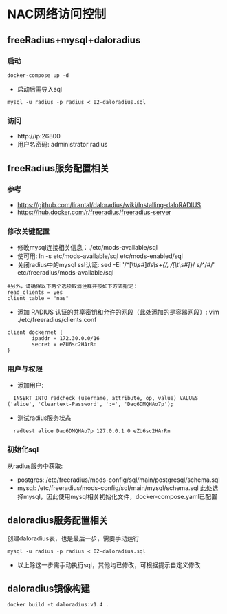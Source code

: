 # NAC网络访问控制

## freeRadius+mysql+daloradius

### 启动
```
docker-compose up -d
```
- 启动后需导入sql
```shell
mysql -u radius -p radius < 02-daloradius.sql
```

### 访问
- http://ip:26800
- 用户名密码: administrator radius

## freeRadius服务配置相关
### 参考
- https://github.com/lirantal/daloradius/wiki/Installing-daloRADIUS
- https://hub.docker.com/r/freeradius/freeradius-server 

### 修改关键配置
- 修改mysql连接相关信息：./etc/mods-available/sql
- 使可用: ln -s etc/mods-available/sql etc/mods-enabled/sql
- 关闭radius中的mysql ssl认证: sed -Ei '/^[\t\s#]*tls\s+\{/, /[\t\s#]*\}/ s/^/#/' etc/freeradius/mods-available/sql
```
#另外，请确保以下两个选项取消注释并按如下方式指定：
read_clients = yes
client_table = "nas"
```

- 添加 RADIUS 认证的共享密钥和允许的网段（此处添加的是容器网段）:
vim ./etc/freeradius/clients.conf 
```shell
client dockernet {
        ipaddr = 172.30.0.0/16
        secret = eZU6sc2HArRn
}

```

### 用户与权限
- 添加用户:
```
  INSERT INTO radcheck (username, attribute, op, value) VALUES ('alice', 'Cleartext-Password', ':=', 'Daq6DMQHAo7p');
```
- 测试radius服务状态
```shell
  radtest alice Daq6DMQHAo7p 127.0.0.1 0 eZU6sc2HArRn
```

### 初始化sql
从radius服务中获取:
- postgres: /etc/freeradius/mods-config/sql/main/postgresql/schema.sql
- mysql: /etc/freeradius/mods-config/sql/main/mysql/schema.sql
此处选择mysql，因此使用mysql相关初始化文件，docker-compose.yaml已配置

## daloradius服务配置相关
创建daloradius表，也是最后一步，需要手动运行
```
mysql -u radius -p radius < 02-daloradius.sql
```
- 以上除这一步需手动执行sql，其他均已修改，可根据提示自定义修改

## daloradius镜像构建
```
docker build -t daloradius:v1.4 .
```


